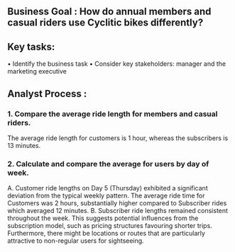 ## Business Goal : How do annual members and casual riders use Cyclitic bikes differently?

## Key tasks: 
•	Identify the business task
•	Consider key stakeholders: manager and the marketing executive

## Analyst Process : 
### 1. Compare the average ride length for members and casual riders. 
The average ride length for customers is 1 hour, whereas the subscribers is 13 minutes. 

### 2.	Calculate and compare the average for users by day of week.
  A. Customer ride lengths on Day 5 (Thursday) exhibited a significant deviation from the typical weekly pattern. 
  The average ride time for Customers was 2 hours, substantially higher compared to Subscriber rides which averaged 12 minutes.
  B. Subscriber ride lengths remained consistent throughout the week. This suggests potential influences from the subscription model, such as pricing structures favouring shorter trips. 
  Furthermore, there might be locations or routes that are particularly attractive to non-regular users for sightseeing.



